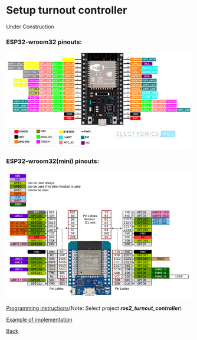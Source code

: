 # Setup turnout controller

Under Construction


### ESP32-wroom32 pinouts:
![Image](images/ESP32-Pinout.jpg)

### ESP32-wroom32(mini) pinouts:
![Image](images/ESP32-Pinout-mini.png)

[Programming instructions](instructions_programming_esp32.md)(Note: Select project ___ros2_turnout_controller___)

[Example of implementation](./turnout_example.md)

[Back](../README.md)